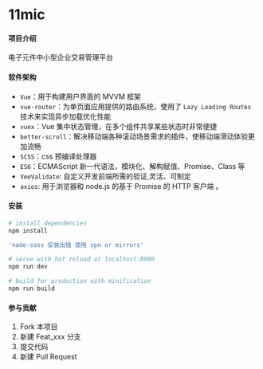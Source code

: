 # 11mic

#### 项目介绍
电子元件中小型企业交易管理平台

#### 软件架构

* `Vue`：用于构建用户界面的 MVVM 框架
* `vue-router`：为单页面应用提供的路由系统，使用了 `Lazy Loading Routes` 技术来实现异步加载优化性能
* `vuex`：Vue 集中状态管理，在多个组件共享某些状态时非常便捷
* `better-scroll`：解决移动端各种滚动场景需求的插件，使移动端滑动体验更加流畅
* `SCSS`：css 预编译处理器
* `ES6`：ECMAScript 新一代语法，模块化、解构赋值、Promise、Class 等
* `VeeValidate`: 自定义开发前端所需的验证,灵活、可制定
* `axios`: 用于浏览器和 node.js 的基于 Promise 的 HTTP 客户端 。

#### 安装

```bash
# install dependencies
npm install

'nade-sass 安装出错 使用 vpn or mirrors' 

# serve with hot reload at localhost:8080
npm run dev

# build for production with minification
npm run build
```

#### 参与贡献

1. Fork 本项目
2. 新建 Feat_xxx 分支
3. 提交代码
4. 新建 Pull Request
